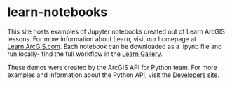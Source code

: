 # learn-notebooks

This site hosts examples of Jupyter notebooks created out of Learn ArcGIS lessons. For more information about Learn, visit our homepage at <a href="https://learn.arcgis.com/" target="_blank">Learn.ArcGIS.com</a>. Each notebook can be downloaded as a .ipynb file and run locally- find the full workflow in the <a href="http://learn.arcgis.com/en/gallery/" target="_blank">Learn Gallery</a>.

These demos were created by the ArcGIS API for Python team. For more examples and information about the Python API, visit the <a href="https://developers.arcgis.com/python/" target="_blank">Developers site</a>.
